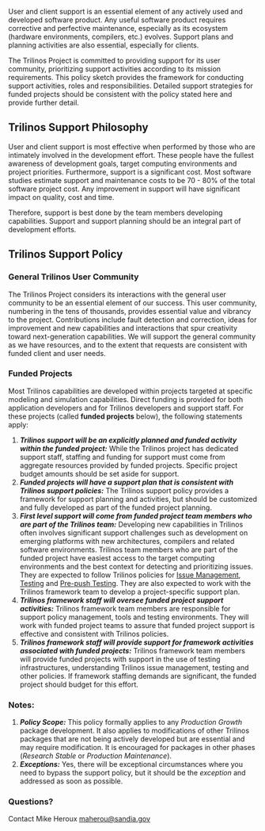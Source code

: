 User and client support is an essential element of any actively used and developed software product.  Any useful software product requires corrective and perfective maintenance, especially as its ecosystem (hardware environments, compilers, etc.) evolves.  Support plans and planning activities are also essential, especially for clients.  

The Trilinos Project is committed to providing support for its user community, prioritizing support activities according to its mission requirements.  This policy sketch provides the framework for conducting support activities, roles and responsibilities.  Detailed support strategies for funded projects should be consistent with the policy stated here and provide further detail.

## Trilinos Support Philosophy

User and client support is most effective when performed by those who are intimately involved in the development effort.  These people have the fullest awareness of development goals, target computing environments and project priorities.  Furthermore, support is a significant cost.  Most software studies estimate support and maintenance costs to be 70 - 80% of the total software project cost.  Any improvement in support will have significant impact on quality, cost and time.

Therefore, support is best done by the team members developing capabilities.  Support and support planning should be an integral part of development efforts.

## Trilinos Support Policy

### General Trilinos User Community 

The Trilinos Project considers its interactions with the general user community to be an essential element of our success.  This user community, numbering in the tens of thousands, provides essential value and vibrancy to the project.  Contributions include fault detection and correction, ideas for improvement and new capabilities and interactions that spur creativity toward next-generation capabilities.  We will support the general community as we have resources, and to the extent that requests are consistent with funded client and user needs.

### Funded Projects

Most Trilinos capabilities are developed within projects targeted at specific modeling and simulation capabilities.  Direct funding is provided for both application developers and for Trilinos developers and support staff.  For these projects (called **funded projects** below), the following statements apply:
1. _**Trilinos support will be an explicitly planned and funded activity within the funded project:**_ While the Trilinos project has dedicated support staff, staffing and funding for support must come from aggregate resources provided by funded projects.  Specific project budget amounts should be set aside for support.
1. _**Funded projects will have a support plan that is consistent with Trilinos support policies:**_ The Trilinos support policy provides a framework for support planning and activities, but should be customized and fully developed as part of the funded project planning.
1. _**First level support will come from funded project team members who are part of the Trilinos team:**_ Developing new capabilities in Trilinos often involves significant support challenges such as development on emerging platforms with new architectures, compilers and related software environments. Trilinos team members who are part of the funded project have easiest access to the target computing environments and the best context for detecting and prioritizing issues.  They are expected to follow Trilinos policies for [Issue Management](https://github.com/trilinos/Trilinos/wiki/Managing-Trilinos-Project-Issues), [Testing](https://github.com/trilinos/Trilinos/wiki/Trilinos-Testing-Policy) and [Pre-push Testing](https://github.com/trilinos/Trilinos/wiki/Policies-%7C-Safe-Checkin-Testing).  They are also expected to work with the Trilinos framework team to develop a project-specific support plan.
1. _**Trilinos framework staff will oversee funded project support activities:**_ Trilinos framework team members are responsible for support policy management, tools and testing environments. They will work with funded project teams to assure that funded project support is effective and consistent with Trilinos policies.
1. _**Trilinos framework staff will provide support for framework activities associated with funded projects:**_  Trilinos framework team members will provide funded projects with support in the use of testing infrastructures, understanding Trilinos issue management, testing and other policies.  If framework staffing demands are significant, the funded project should budget for this effort.

### Notes:
1. _**Policy Scope:**_ This policy formally applies to any _Production Growth_ package development.  It also applies to modifications of other Trilinos packages that are not being actively developed but are essential and may require modification. It is encouraged for packages in other phases (_Research Stable_ or _Production Maintenance_).
2. _**Exceptions:**_ Yes, there will be exceptional circumstances where you need to bypass the support policy, but it should be the _exception_ and addressed as soon as possible.

### Questions?
Contact Mike Heroux <maherou@sandia.gov>